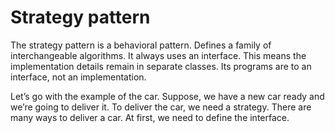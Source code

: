 # Strategy pattern

The strategy pattern is a behavioral pattern. Defines a family of interchangeable algorithms. It always uses an interface. This means the implementation details remain in separate classes. Its programs are to an interface, not an implementation.

Let’s go with the example of the car. Suppose, we have a new car ready and we’re going to deliver it. To deliver the car, we need a strategy. There are many ways to deliver a car. At first, we need to define the interface.
